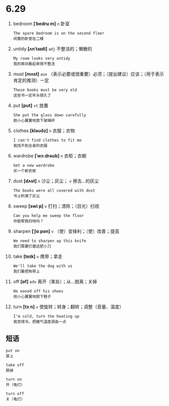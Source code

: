 # 6.29

1. bedroom **[ˈbedruːm]** `n` 卧室

   ```
   The spare bedroom is on the second floor
   闲置的卧室在二楼
   ```

2. untidy **[ʌnˈtaɪdi]** `adj` 不整洁的；懒散的

   ```
   My room looks very untidy
   我的房间看起来很不整洁
   ```

3. must **[mʌst]** `aux` （表示必要或很重要）必须；（提出建议）应该；（用于表示肯定的推测）一定

   ```
   These books must be very old
   这些书一定年头很久了
   ```

4. put **[pʊt]** `vt` 放置

   ```
   She put the glass down carefully
   她小心翼翼地放下玻璃杯
   ```

5. clothes **[kləʊðz]** `n` 衣服；衣物

   ```
   I can't find clothes to fit me
   我找不到合身的衣服
   ```

6. wardrobe **[ˈwɔːdrəʊb]** `n` 衣柜；衣橱

   ```
   Get a new wardrobe
   买一个新衣柜
   ```

7. dust **[dʌst]** `n` 沙尘；灰尘； `v` 擦去...的灰尘

   ```
   The books were all covered with dust
   书上积满了灰尘
   ```

8. sweep **[swiːp]** `v` 打扫；清除；（目光）扫视

   ```
   Can you help me sweep the floor
   你能帮我扫地吗？
   ```

9. sharpen **[ˈʃɑːpən]** `v` （使）变锋利；（使）改善；提高

   ```
   We need to sharpen up this knife
   我们需要打磨这把小刀
   ```

10. take **[teɪk]** `v` 携带；拿走

    ```
    We'll take the dog with us
    我们要把狗带上
    ```

11. off **[ɒf]** `adv` 离开（某处）；从...脱离；关掉

    ```
    He eased off his shoes
    他小心翼翼地脱下鞋子
    ```

12. turn **[tɜːn]** `v` 使旋转；转身；翻转；调整（音量、温度）

    ```
    I'm cold, turn the heating up
    我觉得冷，把暖气温度调高一点
    ```

## 短语

```
put on
穿上

take off
脱掉

turn on
开（电灯）

turn off
关（电灯）
```
